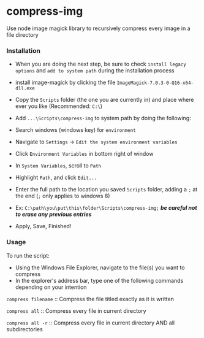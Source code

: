 # compress-img
Use node image magick library to recursively compress every image in a file directory

### Installation
- When you are doing the next step, be sure to check `install legacy options` and `add to system path` during the installation process
- install image-magick by clicking the file `ImageMagick-7.0.3-0-Q16-x64-dll.exe`
- Copy the `Scripts` folder (the one you are currently in) and place where ever you like (Recommended: `C:\`)
- Add `...\Scripts\compress-img` to system path by doing the following:
- Search windows (windows key) for `environment`
- Navigate to `Settings` -> `Edit the system environment variables`
- Click `Environment Variables` in bottom right of window
- In `System Variables`, scroll to `Path`
- Highlight `Path`, and click `Edit...`
- Enter the full path to the location you saved `Scripts` folder, adding a `;` at the end (`;` only applies to windows 8) 
- Ex: `C:\path\you\put\this\folder\Scripts\compress-img;`
***be careful not to erase any previous entries*** 

- Apply, Save, Finished!

### Usage
To run the script:
- Using the Windows File Explorer, navigate to the file(s) you want to compress
- In the explorer's address bar, type one of the following commands depending on your intention

`compress filename` :: Compress the file titled exactly as it is written

`compress all`      :: Compress every file in current directory

`compress all -r`   :: Compress every file in current directory AND all subdirectories

